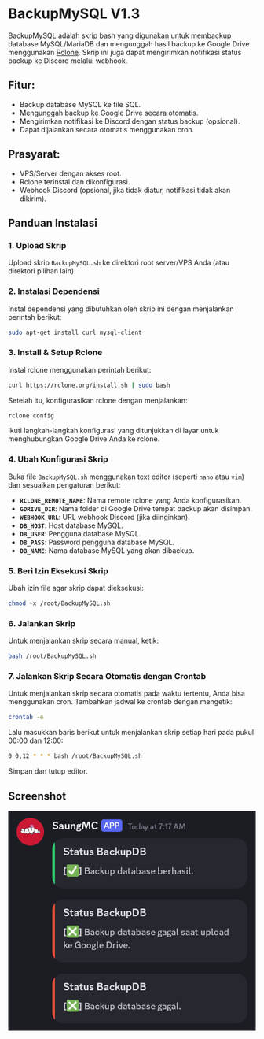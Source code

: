 # BackupMySQL V1.3

BackupMySQL adalah skrip bash yang digunakan untuk membackup database MySQL/MariaDB dan mengunggah hasil backup ke Google Drive menggunakan [Rclone](https://rclone.org/). Skrip ini juga dapat mengirimkan notifikasi status backup ke Discord melalui webhook.

## Fitur:
- Backup database MySQL ke file SQL.
- Mengunggah backup ke Google Drive secara otomatis.
- Mengirimkan notifikasi ke Discord dengan status backup (opsional).
- Dapat dijalankan secara otomatis menggunakan cron.

## Prasyarat:
- VPS/Server dengan akses root.
- Rclone terinstal dan dikonfigurasi.
- Webhook Discord (opsional, jika tidak diatur, notifikasi tidak akan dikirim).

## Panduan Instalasi

### 1. **Upload Skrip**
   Upload skrip `BackupMySQL.sh` ke direktori root server/VPS Anda (atau direktori pilihan lain).

### 2. **Instalasi Dependensi**
   Instal dependensi yang dibutuhkan oleh skrip ini dengan menjalankan perintah berikut:
   ```bash
   sudo apt-get install curl mysql-client
   ```

### 3. **Install & Setup Rclone**
   Instal rclone menggunakan perintah berikut:
   ```bash
   curl https://rclone.org/install.sh | sudo bash
   ```

   Setelah itu, konfigurasikan rclone dengan menjalankan:
   ```bash
   rclone config
   ```

   Ikuti langkah-langkah konfigurasi yang ditunjukkan di layar untuk menghubungkan Google Drive Anda ke rclone.

### 4. **Ubah Konfigurasi Skrip**
   Buka file `BackupMySQL.sh` menggunakan text editor (seperti `nano` atau `vim`) dan sesuaikan pengaturan berikut:
   
   - **`RCLONE_REMOTE_NAME`**: Nama remote rclone yang Anda konfigurasikan.
   - **`GDRIVE_DIR`**: Nama folder di Google Drive tempat backup akan disimpan.
   - **`WEBHOOK_URL`**: URL webhook Discord (jika diinginkan).
   - **`DB_HOST`**: Host database MySQL.
   - **`DB_USER`**: Pengguna database MySQL.
   - **`DB_PASS`**: Password pengguna database MySQL.
   - **`DB_NAME`**: Nama database MySQL yang akan dibackup.

### 5. **Beri Izin Eksekusi Skrip**
   Ubah izin file agar skrip dapat dieksekusi:
   ```bash
   chmod +x /root/BackupMySQL.sh
   ```

### 6. **Jalankan Skrip**
   Untuk menjalankan skrip secara manual, ketik:
   ```bash
   bash /root/BackupMySQL.sh
   ```

### 7. **Jalankan Skrip Secara Otomatis dengan Crontab**
   Untuk menjalankan skrip secara otomatis pada waktu tertentu, Anda bisa menggunakan cron. Tambahkan jadwal ke crontab dengan mengetik:
   ```bash
   crontab -e
   ```

   Lalu masukkan baris berikut untuk menjalankan skrip setiap hari pada pukul 00:00 dan 12:00:
   ```bash
   0 0,12 * * * bash /root/BackupMySQL.sh
   ```

   Simpan dan tutup editor.

## Screenshot

![Screenshot](Screenshot_20240820-071938.png)
